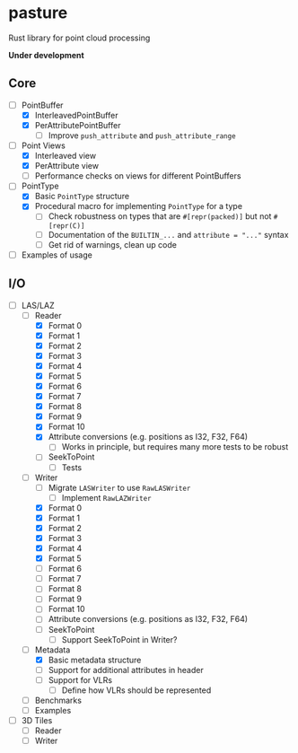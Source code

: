 # pasture

Rust library for point cloud processing

**Under development** 

## Core

- [ ] PointBuffer
    - [x] InterleavedPointBuffer
    - [x] PerAttributePointBuffer
        - [ ] Improve `push_attribute` and `push_attribute_range`
- [ ] Point Views
    - [x] Interleaved view
    - [x] PerAttribute view
    - [ ] Performance checks on views for different PointBuffers
- [ ] PointType
    - [x] Basic `PointType` structure
    - [x] Procedural macro for implementing `PointType` for a type
        - [ ] Check robustness on types that are `#[repr(packed)]` but not `#[repr(C)]`
        - [ ] Documentation of the `BUILTIN_...` and `attribute = "..."` syntax
        - [ ] Get rid of warnings, clean up code
- [ ] Examples of usage

## I/O

- [ ] LAS/LAZ
    - [ ] Reader
        - [x] Format 0
        - [x] Format 1
        - [x] Format 2
        - [x] Format 3
        - [x] Format 4
        - [x] Format 5
        - [x] Format 6
        - [x] Format 7
        - [x] Format 8
        - [x] Format 9
        - [x] Format 10
        - [x] Attribute conversions (e.g. positions as I32, F32, F64)
            - [ ] Works in principle, but requires many more tests to be robust 
        - [ ] SeekToPoint
            - [ ] Tests
    - [ ] Writer
        - [ ] Migrate `LASWriter` to use `RawLASWriter`
            - [ ] Implement `RawLAZWriter`
        - [x] Format 0
        - [x] Format 1
        - [x] Format 2
        - [x] Format 3
        - [x] Format 4
        - [x] Format 5
        - [ ] Format 6
        - [ ] Format 7
        - [ ] Format 8
        - [ ] Format 9
        - [ ] Format 10
        - [ ] Attribute conversions (e.g. positions as I32, F32, F64)
        - [ ] SeekToPoint
            - [ ] Support SeekToPoint in Writer? 
    - [ ] Metadata
        - [x] Basic metadata structure
        - [ ] Support for additional attributes in header
        - [ ] Support for VLRs
            - [ ] Define how VLRs should be represented 
    - [ ] Benchmarks
    - [ ] Examples
- [ ] 3D Tiles
    - [ ] Reader
    - [ ] Writer